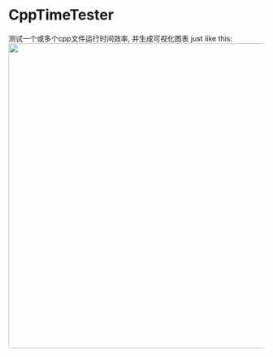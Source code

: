# CppTimeTester
测试一个或多个cpp文件运行时间效率, 并生成可视化图表
just like this:
<img src="https://i.loli.net/2020/04/04/M2ecpXxJCPADST9.png" width="600" hegiht="300" align=center />
